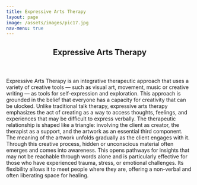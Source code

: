 ```yaml
---
title: Expressive Arts Therapy
layout: page
image: /assets/images/pic17.jpg
nav-menu: true
---
```


<!-- Main -->
<div id="main" class="alt">

<!-- One -->
<section id="one">
	<div class="inner">
		<header class="major">
			<h1>Expressive Arts Therapy</h1>
		</header>

<!-- Content -->
<p>Expressive Arts Therapy is an integrative therapeutic approach that uses a variety of creative tools — such as visual art, movement, music or creative writing — as tools for self-expression and exploration. This approach is grounded in the belief that everyone has a capacity for creativity that can be ulocked. Unlike traditional talk therapy, expressive arts therapy emphasizes the act of creating as a way to access thoughts, feelings, and experiences that may be difficult to express verbally. The therapeutic relationship is shaped like a triangle: involving the client as creator, the therapist as a support, and the artwork as an essential third component. The meaning of the artwork unfolds gradually as the client engages with it. Through this creative process, hidden or unconscious material often emerges and comes into awareness. This opens pathways for insights that may not be reachable through words alone and is particularly effective for those who have experienced trauma, stress, or emotional challenges. Its flexibility allows it to meet people where they are, offering a non-verbal and often liberating space for healing.</p>

